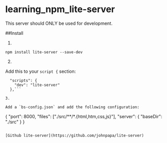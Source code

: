 # learning_npm_lite-server

This server should ONLY be used for development.

##Install

1. 

`npm install lite-server --save-dev`

2. 

Add this to your `script {` section:

```Inside package.json...
  "scripts": {    
    "dev": "lite-server"
  },```

3. 

Add a `bs-config.json` and add the following configuration:

```
{
  "port": 8000,
  "files": ["./src/**/*.{html,htm,css,js}"],
  "server": { "baseDir": "./src" }
}
```

[Github lite-server](https://github.com/johnpapa/lite-server)
